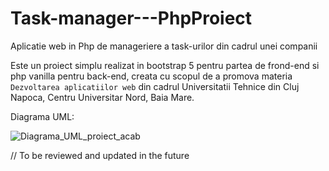 # Task-manager---PhpProiect
Aplicatie web in Php de manageriere a task-urilor din cadrul unei companii

Este un proiect simplu realizat in bootstrap 5 pentru partea de frond-end si php vanilla pentru back-end, creata cu scopul de a promova materia `Dezvoltarea aplicatiilor web` din cadrul Universitatii Tehnice din Cluj Napoca, Centru Universitar Nord, Baia Mare.

Diagrama UML:

![Diagrama_UML_proiect_acab](https://user-images.githubusercontent.com/61993730/172602385-71769a3f-27fa-4131-b726-7d5fd21cf034.png)




// To be reviewed and updated in the future
